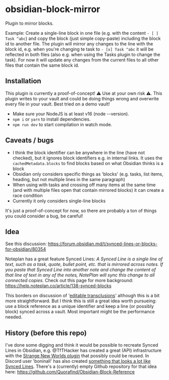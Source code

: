 # obsidian-block-mirror
Plugin to mirror blocks.

Example: Create a single-line block in one file (e.g. with the content `- [ ] Task ^abc`) and copy the block (just simple copy-paste) including the block id to another file. The plugin will mirror any changes to the line with the block id, e.g. when you're changing te task to `- [x] Task ^abc` it will be reflected in both files (also e.g. when using the Tasks plugin to change the task). For now it will update any changes from the current files to all other files that contain the same block id. 

## Installation
This plugin is currently a proof-of-concept! ⚠️ Use at your own risk ⚠️. This plugin writes to your vault and could be doing things wrong and overwrite every file in your vault. Best tried on a demo vault!

- Make sure your NodeJS is at least v16 (node --version).
- `npm i` or `yarn` to install dependencies.
- `npm run dev` to start compilation in watch mode.

## Caveats / bugs
- I think the block identifier can be anywhere in the line (have not checked), but it ignores block identifiers e.g. in internal links. It uses the `cachedMetadata.blocks` to find blocks based on what Obsidian thinks is a block
- Obsidian only considers specific things as 'blocks' (e.g. tasks, list items, heading, but not multiple lines in the same paragraph)
- When using with tasks and crossing off many items at the same time (and with multiple files open that contain mirrored blocks) it can create a race condition
- Currently it only considers single-line blocks

It's just a proof-of-concept for now, so there are probably a ton of things you could consider a bug, be careful!

## Idea
See this discussion: https://forum.obsidian.md/t/synced-lines-or-blocks-for-obsidian/80354

Noteplan has a great feature Synced Lines: *A Synced Line is a single line of text, such as a task, quote, bullet point, etc. that is mirrored across notes. If you paste that Synced Line into another note and change the content of that line of text in any of the notes, NotePlan will sync this change to all connected copies.* Check out this page for more background: https://help.noteplan.co/article/138-synced-blocks

This borders on discussion of '[editable transclusions](https://forum.obsidian.md/t/edit-transcluded-embedded-notes-blocks-in-place-likely-requires-wyswyg-first/15339)' although this is a bit more straightforward. But I think this is still a great idea worth pursueing: use a block reference as a unique identifier and keep a line (or possibly block) synced across a vault. Most important might be the performance needed.

## History (before this repo)
I've done some digging and think it would be possible to recreate Synced Lines in Obsidian, e.g. @TfTHacker has created a great (API) infrastructure with the [Strange New Worlds plugin](https://github.com/TfTHacker/obsidian42-strange-new-worlds) that possibly could be reused. In Discord user 'boninall' has also created [something that looks a lot like Synced Lines](https://discord.com/channels/686053708261228577/855181471643861002/threads/1186842745499816006). There's a (currently) empty Github repository for that idea here: https://github.com/Quorafind/Obsidian-Block-Reference
